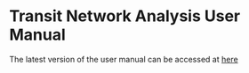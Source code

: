 Transit Network Analysis User Manual
=========
The latest version of the user manual can be accessed at [here](TNA_Software_Tool_UserGuide_v01082015.pdf "TNA Software Tool User Guide")